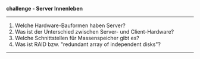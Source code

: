 
**challenge - Server Innenleben**

---

1. Welche Hardware-Bauformen haben Server?
2. Was ist der Unterschied zwischen Server- und Client-Hardware?
3. Welche Schnittstellen für Massenspeicher gibt es?
4. Was ist RAID bzw. "redundant array of independent disks"?

---
